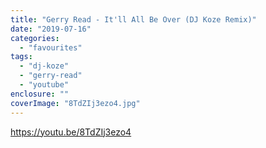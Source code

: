 ```yaml
---
title: "Gerry Read - It'll All Be Over (DJ Koze Remix)"
date: "2019-07-16"
categories: 
  - "favourites"
tags: 
  - "dj-koze"
  - "gerry-read"
  - "youtube"
enclosure: ""
coverImage: "8TdZIj3ezo4.jpg"
---
```


https://youtu.be/8TdZIj3ezo4

